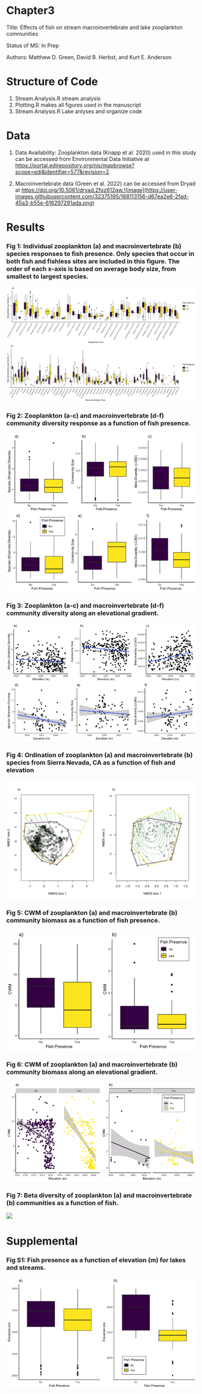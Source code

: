 # Chapter3

Title: Effects of fish on stream macroinvertebrate and lake zooplankton communities

Status of MS: In Prep

Authors: Matthew D. Green, David B. Herbst, and Kurt E. Anderson

# Structure of Code

1) Stream.Analysis.R  stream analysis
2) Plotting.R makes all figures used in the manuscript 
3) Stream.Analysis.R Lake anlyses and organize code

# Data

1) Data Availability: Zooplankton data (Knapp et al. 2020) used in this study can be accessed from Environmental Data Initiative at https://portal.edirepository.org/nis/mapbrowse?scope=edi&identifier=577&revision=2. 

2) Macroinvertebrate data (Green et al. 2022) can be accessed from Dryad at https://doi.org/10.5061/dryad.2fqz612qw.![image](https://user-images.githubusercontent.com/32375195/168113156-d67ea2e6-2fad-45a3-b55e-616297291ada.png)


# Results

### Fig 1: Individual zooplankton (a) and macroinvertebrate (b) species responses to fish presence. Only species that occur in both fish and fishless sites are included in this figure. The order of each x-axis is based on average body size, from smallest to largest species.
![](Newfigs/Fig1.new.png)

### Fig 2: Zooplankton (a-c) and macroinvertebrate (d-f) community diversity response as a function of fish presence.
![](Newfigs/Fig2.png)

### Fig 3: Zooplankton (a-c) and macroinvertebrate (d-f) community diversity along an elevational gradient.
![](Newfigs/Fig3.png)

### Fig 4:  Ordination of zooplankton  (a) and macroinvertebrate (b) species from Sierra Nevada, CA as a function  of  fish and elevation
![](Newfigs/Fig4.1.png)

### Fig 5: CWM of zooplankton (a) and macroinvertebrate (b) community biomass as a function of fish presence.
![](Newfigs/Fig5.png)

### Fig 6: CWM of zooplankton (a) and macroinvertebrate (b) community biomass along an elevational gradient.
![](Newfigs/Fig6.png)

### Fig 7: Beta diversity of zooplankton (a) and macroinvertebrate (b) communities as a function of fish.
![](Newfigs/Fig7.png)

# Supplemental

### Fig S1: Fish presence as a function of elevation (m) for lakes and streams.
![](Newfigs/FigS1.png)

